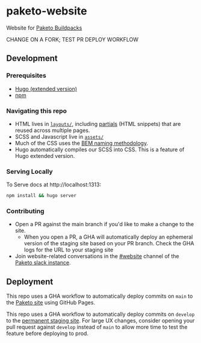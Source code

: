 # paketo-website
Website for [Paketo Buildpacks](https://paketo.io)


CHANGE ON A FORK; TEST PR DEPLOY WORKFLOW
## Development

### Prerequisites

* [Hugo (extended version)](https://gohugo.io/getting-started/installing/)
* [npm](https://docs.npmjs.com/getting-started/configuring-your-local-environment)

### Navigating this repo
* HTML lives in [`layouts/`](/layouts), including [partials](https://gohugo.io/templates/partials/)
(HTML snippets) that are reused across multiple pages.
* SCSS and Javascript live in [`assets/`](/assets)
* Much of the CSS uses the [BEM naming methodology](https://en.bem.info/methodology/quick-start/). 
* Hugo automatically compiles our SCSS into CSS. This is a feature of Hugo extended version.

### Serving Locally

To Serve docs at http://localhost:1313:
```bash
npm install && hugo server
```

### Contributing
* Open a PR against the main branch if you'd like to make a change to the site.
    * When you open a PR, a GHA will automatically deploy an ephemeral version of the staging site based on your PR branch. Check the GHA logs for the URL to your staging site
* Join website-related conversations in the [#website](https://paketobuildpacks.slack.com/archives/C0229DVMFM5) channel of the [Paketo slack instance](https://slack.paketo.io/).

## Deployment
This repo uses a GHA workflow to automatically deploy commits on `main` to the [Paketo site](https://paketo.io) using GitHub Pages.

This repo uses a GHA workflow to automatically deploy commits on `develop` to the [permanent staging site](https://paketo-staging.web.app/). For large UX changes, consider opening your pull request against `develop` instead of `main` to allow more time to test the feature before deploying to prod.
